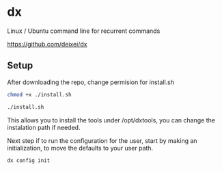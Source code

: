 # dx
Linux / Ubuntu command line for recurrent commands

https://github.com/deixei/dx


## Setup

After downloading the repo, change permision for install.sh

```bash
chmod +x ./install.sh

./install.sh
```

This allows you to install the tools under /opt/dxtools, you can change the instalation path if needed.


Next step if to run the configuration for the user, start by making an initialization, to move the defaults to your user path.

```bash
dx config init
```